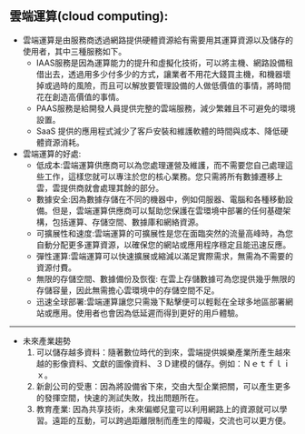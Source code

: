 ## 雲端運算(cloud computing):
+ 雲端運算是由服務商透過網路提供硬體資源給有需要用其運算資源以及儲存的使用者，其中三種服務如下。
  + IAAS服務是因為運算能力的提升和虛擬化技術，可以將主機、網路設備租借出去，透過用多少付多少的方式，讓業者不用花大錢買主機，和機器壞掉或過時的風險，而且可以解放要管理設備的人做低價值的事情，將時間花在創造高價值的事情。
  + PAAS服務是給開發人員提供完整的雲端服務，減少繁雜且不可避免的環境設置。
  + SaaS 提供的應用程式減少了客戶安裝和維護軟體的時間與成本、降低硬體資源消耗。
+ 雲端運算的好處:
  + 低成本:雲端運算供應商可以為您處理運營及維護，而不需要您自己處理這些工作，這樣您就可以專注於您的核心業務。您只需將所有數據遷移上雲，雲提供商就會處理其餘的部分。
  + 數據安全:因為數據存儲在不同的機器中，例如伺服器、電腦和各種移動設備。但是，雲端運算供應商可以幫助您保護在雲環境中部署的任何基礎架構，包括運算、存儲空間、數據庫和網絡資源。
  + 可擴展性和速度:雲端運算的可擴展性是您在面臨突然的流量高峰時，為您自動分配更多運算資源，以確保您的網站或應用程序穩定且能迅速反應。
  + 彈性運算:雲端運算可以快速擴展或縮減以滿足實際需求，無需為不需要的資源付費。
  + 無限的存儲空間、數據備份及恢復: 在雲上存儲數據可為您提供幾乎無限的存儲容量，因此無需擔心雲環境中的存儲空間不足。
  + 迅速全球部署:雲端運算讓您只需幾下點擊便可以輕鬆在全球多地區部署網站或應用。使用者也會因為低延遲而得到更好的用戶體驗。
---
+ 未來產業趨勢
  1.	可以儲存越多資料：隨著數位時代的到來，雲端提供娛樂產業所產生越來越的影像資料、文獻的圖像資料、３Ｄ建模的儲存。例如：Ｎｅｔｆｌｉｘ。
  2.	新創公司的受惠：因為將設備省下來，交由大型企業把關，可以產生更多的發揮空間，快速的測試失敗，找出問題所在。
  3.	教育產業: 因為共享技術，未來偏鄉兒童可以利用網路上的資源就可以學習。遠距的互動，可以跨過距離限制而產生的障礙，交流也可以更方便。

